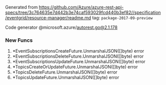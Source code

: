 Generated from https://github.com/Azure/azure-rest-api-specs/tree/3c764635e7d442b3e74caf593029fcd440b3ef82//specification/eventgrid/resource-manager/readme.md tag: `package-2017-09-preview`

Code generator @microsoft.azure/autorest.go@2.1.178


### New Funcs

1. *EventSubscriptionsCreateFuture.UnmarshalJSON([]byte) error
1. *EventSubscriptionsDeleteFuture.UnmarshalJSON([]byte) error
1. *EventSubscriptionsUpdateFuture.UnmarshalJSON([]byte) error
1. *TopicsCreateOrUpdateFuture.UnmarshalJSON([]byte) error
1. *TopicsDeleteFuture.UnmarshalJSON([]byte) error
1. *TopicsUpdateFuture.UnmarshalJSON([]byte) error
